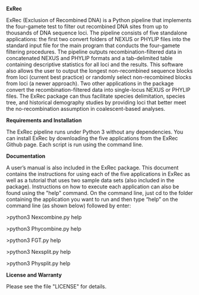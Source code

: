 **ExRec**

ExRec (Exclusion of Recombined DNA) is a Python pipeline that implements the four-gamete test to filter
out recombined DNA sites from up to thousands of DNA sequence loci. The pipeline consists of five 
standalone applications: the first two convert folders of NEXUS or PHYLIP files into the standard input file 
for the main program that conducts the four-gamete filtering procedures. The pipeline outputs 
recombination-filtered data in concatenated NEXUS and PHYLIP formats and a tab-delimited table 
containing descriptive statistics for all loci and the results. This software also allows the user to output 
the longest non-recombined sequence blocks from loci (current best practice) or randomly select 
non-recombined blocks from loci (a newer approach). Two other applications in the package convert the 
recombination-filtered data into single-locus NEXUS or PHYLIP files. The ExRec package can thus facilitate 
species delimitation, species tree, and historical demography studies by providing loci that better meet 
the no-recombination assumption in coalescent-based analyses.

**Requirements and Installation**

The ExRec pipeline runs under Python 3 without any dependencies. You can install ExRec by 
downloading the five applications from the ExRec Github page. Each script is run using the 
command line.

**Documentation**

A user’s manual is also included in the ExRec package. This document contains the
instructions for using each of the five applications in ExRec as well as a tutorial that
uses two sample data sets (also included in the package). Instructions on how to
execute each application can also be found using the &quot;help&quot; command. On the
command line, just cd to the folder containing the application you want to run and then
type “help” on the command line (as shown below) followed by enter:

&gt;python3 Nexcombine.py help

&gt;python3 Phycombine.py help

&gt;python3 FGT.py help

&gt;python3 Nexsplit.py help

&gt;python3 Physplit.py help

**License and Warranty**

Please see the file &quot;LICENSE&quot; for details.
